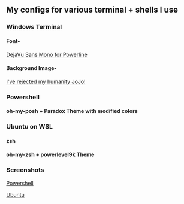 ## My configs for various terminal + shells I use

### Windows Terminal

#### Font- 
[DejaVu Sans Mono for Powerline](https://github.com/powerline/fonts/tree/master/DejaVuSansMono)

#### Background Image-
[I've rejected my humanity JoJo!](/jojo_term.png)

### Powershell

#### oh-my-posh + Paradox Theme with modified colors

### Ubuntu on WSL

#### zsh
#### oh-my-zsh + powerlevel9k Theme

### Screenshots

[Powershell](/screenshots/powershell.png)

[Ubuntu](/screenshots/ubuntu.png)
